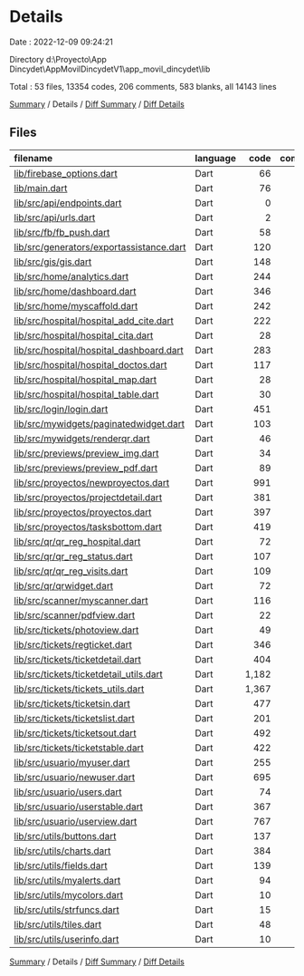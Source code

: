 # Details

Date : 2022-12-09 09:24:21

Directory d:\\Proyecto\\App Dincydet\\AppMovilDincydetV1\\app_movil_dincydet\\lib

Total : 53 files,  13354 codes, 206 comments, 583 blanks, all 14143 lines

[Summary](results.md) / Details / [Diff Summary](diff.md) / [Diff Details](diff-details.md)

## Files
| filename | language | code | comment | blank | total |
| :--- | :--- | ---: | ---: | ---: | ---: |
| [lib/firebase_options.dart](/lib/firebase_options.dart) | Dart | 66 | 12 | 6 | 84 |
| [lib/main.dart](/lib/main.dart) | Dart | 76 | 2 | 4 | 82 |
| [lib/src/api/endpoints.dart](/lib/src/api/endpoints.dart) | Dart | 0 | 0 | 1 | 1 |
| [lib/src/api/urls.dart](/lib/src/api/urls.dart) | Dart | 2 | 3 | 1 | 6 |
| [lib/src/fb/fb_push.dart](/lib/src/fb/fb_push.dart) | Dart | 58 | 5 | 9 | 72 |
| [lib/src/generators/exportassistance.dart](/lib/src/generators/exportassistance.dart) | Dart | 120 | 2 | 2 | 124 |
| [lib/src/gis/gis.dart](/lib/src/gis/gis.dart) | Dart | 148 | 3 | 14 | 165 |
| [lib/src/home/analytics.dart](/lib/src/home/analytics.dart) | Dart | 244 | 16 | 10 | 270 |
| [lib/src/home/dashboard.dart](/lib/src/home/dashboard.dart) | Dart | 346 | 1 | 14 | 361 |
| [lib/src/home/myscaffold.dart](/lib/src/home/myscaffold.dart) | Dart | 242 | 2 | 5 | 249 |
| [lib/src/hospital/hospital_add_cite.dart](/lib/src/hospital/hospital_add_cite.dart) | Dart | 222 | 0 | 9 | 231 |
| [lib/src/hospital/hospital_cita.dart](/lib/src/hospital/hospital_cita.dart) | Dart | 28 | 0 | 2 | 30 |
| [lib/src/hospital/hospital_dashboard.dart](/lib/src/hospital/hospital_dashboard.dart) | Dart | 283 | 0 | 14 | 297 |
| [lib/src/hospital/hospital_doctos.dart](/lib/src/hospital/hospital_doctos.dart) | Dart | 117 | 0 | 4 | 121 |
| [lib/src/hospital/hospital_map.dart](/lib/src/hospital/hospital_map.dart) | Dart | 28 | 0 | 4 | 32 |
| [lib/src/hospital/hospital_table.dart](/lib/src/hospital/hospital_table.dart) | Dart | 30 | 0 | 2 | 32 |
| [lib/src/login/login.dart](/lib/src/login/login.dart) | Dart | 451 | 5 | 19 | 475 |
| [lib/src/mywidgets/paginatedwidget.dart](/lib/src/mywidgets/paginatedwidget.dart) | Dart | 103 | 1 | 9 | 113 |
| [lib/src/mywidgets/renderqr.dart](/lib/src/mywidgets/renderqr.dart) | Dart | 46 | 0 | 7 | 53 |
| [lib/src/previews/preview_img.dart](/lib/src/previews/preview_img.dart) | Dart | 34 | 1 | 3 | 38 |
| [lib/src/previews/preview_pdf.dart](/lib/src/previews/preview_pdf.dart) | Dart | 89 | 15 | 3 | 107 |
| [lib/src/proyectos/newproyectos.dart](/lib/src/proyectos/newproyectos.dart) | Dart | 991 | 4 | 39 | 1,034 |
| [lib/src/proyectos/projectdetail.dart](/lib/src/proyectos/projectdetail.dart) | Dart | 381 | 0 | 8 | 389 |
| [lib/src/proyectos/proyectos.dart](/lib/src/proyectos/proyectos.dart) | Dart | 397 | 7 | 14 | 418 |
| [lib/src/proyectos/tasksbottom.dart](/lib/src/proyectos/tasksbottom.dart) | Dart | 419 | 0 | 2 | 421 |
| [lib/src/qr/qr_reg_hospital.dart](/lib/src/qr/qr_reg_hospital.dart) | Dart | 72 | 0 | 4 | 76 |
| [lib/src/qr/qr_reg_status.dart](/lib/src/qr/qr_reg_status.dart) | Dart | 107 | 0 | 5 | 112 |
| [lib/src/qr/qr_reg_visits.dart](/lib/src/qr/qr_reg_visits.dart) | Dart | 109 | 0 | 8 | 117 |
| [lib/src/qr/qrwidget.dart](/lib/src/qr/qrwidget.dart) | Dart | 72 | 20 | 9 | 101 |
| [lib/src/scanner/myscanner.dart](/lib/src/scanner/myscanner.dart) | Dart | 116 | 8 | 7 | 131 |
| [lib/src/scanner/pdfview.dart](/lib/src/scanner/pdfview.dart) | Dart | 22 | 0 | 3 | 25 |
| [lib/src/tickets/photoview.dart](/lib/src/tickets/photoview.dart) | Dart | 49 | 9 | 7 | 65 |
| [lib/src/tickets/regticket.dart](/lib/src/tickets/regticket.dart) | Dart | 346 | 5 | 18 | 369 |
| [lib/src/tickets/ticketdetail.dart](/lib/src/tickets/ticketdetail.dart) | Dart | 404 | 4 | 11 | 419 |
| [lib/src/tickets/ticketdetail_utils.dart](/lib/src/tickets/ticketdetail_utils.dart) | Dart | 1,182 | 16 | 45 | 1,243 |
| [lib/src/tickets/tickets_utils.dart](/lib/src/tickets/tickets_utils.dart) | Dart | 1,367 | 20 | 78 | 1,465 |
| [lib/src/tickets/ticketsin.dart](/lib/src/tickets/ticketsin.dart) | Dart | 477 | 3 | 12 | 492 |
| [lib/src/tickets/ticketslist.dart](/lib/src/tickets/ticketslist.dart) | Dart | 201 | 0 | 15 | 216 |
| [lib/src/tickets/ticketsout.dart](/lib/src/tickets/ticketsout.dart) | Dart | 492 | 3 | 12 | 507 |
| [lib/src/tickets/ticketstable.dart](/lib/src/tickets/ticketstable.dart) | Dart | 422 | 4 | 12 | 438 |
| [lib/src/usuario/myuser.dart](/lib/src/usuario/myuser.dart) | Dart | 255 | 20 | 13 | 288 |
| [lib/src/usuario/newuser.dart](/lib/src/usuario/newuser.dart) | Dart | 695 | 9 | 33 | 737 |
| [lib/src/usuario/users.dart](/lib/src/usuario/users.dart) | Dart | 74 | 0 | 5 | 79 |
| [lib/src/usuario/userstable.dart](/lib/src/usuario/userstable.dart) | Dart | 367 | 2 | 8 | 377 |
| [lib/src/usuario/userview.dart](/lib/src/usuario/userview.dart) | Dart | 767 | 2 | 21 | 790 |
| [lib/src/utils/buttons.dart](/lib/src/utils/buttons.dart) | Dart | 137 | 0 | 6 | 143 |
| [lib/src/utils/charts.dart](/lib/src/utils/charts.dart) | Dart | 384 | 1 | 21 | 406 |
| [lib/src/utils/fields.dart](/lib/src/utils/fields.dart) | Dart | 139 | 0 | 11 | 150 |
| [lib/src/utils/myalerts.dart](/lib/src/utils/myalerts.dart) | Dart | 94 | 0 | 3 | 97 |
| [lib/src/utils/mycolors.dart](/lib/src/utils/mycolors.dart) | Dart | 10 | 0 | 2 | 12 |
| [lib/src/utils/strfuncs.dart](/lib/src/utils/strfuncs.dart) | Dart | 15 | 1 | 3 | 19 |
| [lib/src/utils/tiles.dart](/lib/src/utils/tiles.dart) | Dart | 48 | 0 | 4 | 52 |
| [lib/src/utils/userinfo.dart](/lib/src/utils/userinfo.dart) | Dart | 10 | 0 | 2 | 12 |

[Summary](results.md) / Details / [Diff Summary](diff.md) / [Diff Details](diff-details.md)